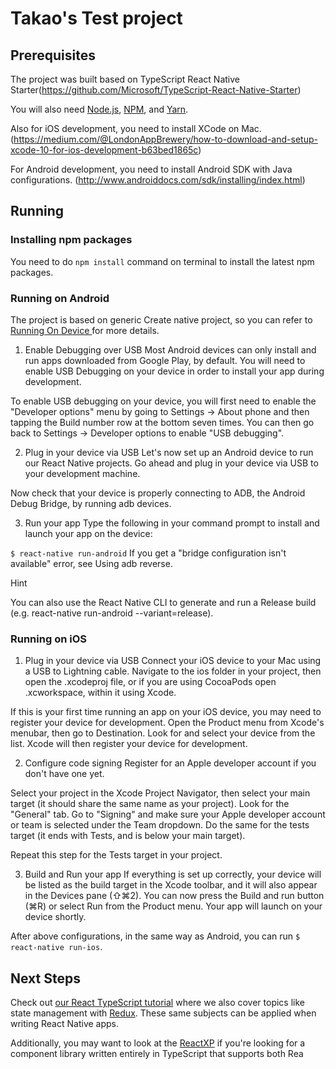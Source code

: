 # Takao's Test project 

## Prerequisites

The project was built based on TypeScript React Native Starter(https://github.com/Microsoft/TypeScript-React-Native-Starter)

You will also need [Node.js](https://nodejs.org/en/), [NPM](https://www.npmjs.com), and [Yarn](https://yarnpkg.com/lang/en).

Also for iOS development, you need to install XCode on Mac. (https://medium.com/@LondonAppBrewery/how-to-download-and-setup-xcode-10-for-ios-development-b63bed1865c)

For Android development, you need to install Android SDK with Java configurations.
(http://www.androiddocs.com/sdk/installing/index.html)

## Running

### Installing npm packages

You need to do `npm install` command on terminal to install the latest npm packages.

### Running on Android

The project is based on generic Create native project, so you can refer to [Running On Device ](https://facebook.github.io/react-native/docs/running-on-device) for more details.

1. Enable Debugging over USB
Most Android devices can only install and run apps downloaded from Google Play, by default. You will need to enable USB Debugging on your device in order to install your app during development.

To enable USB debugging on your device, you will first need to enable the "Developer options" menu by going to Settings → About phone and then tapping the Build number row at the bottom seven times. You can then go back to Settings → Developer options to enable "USB debugging".

2. Plug in your device via USB
Let's now set up an Android device to run our React Native projects. Go ahead and plug in your device via USB to your development machine.

Now check that your device is properly connecting to ADB, the Android Debug Bridge, by running adb devices.

3. Run your app
Type the following in your command prompt to install and launch your app on the device:

```$ react-native run-android```
If you get a "bridge configuration isn't available" error, see Using adb reverse.

Hint

You can also use the React Native CLI to generate and run a Release build (e.g. react-native run-android --variant=release).

### Running on iOS

1. Plug in your device via USB
Connect your iOS device to your Mac using a USB to Lightning cable. Navigate to the ios folder in your project, then open the .xcodeproj file, or if you are using CocoaPods open .xcworkspace, within it using Xcode.

If this is your first time running an app on your iOS device, you may need to register your device for development. Open the Product menu from Xcode's menubar, then go to Destination. Look for and select your device from the list. Xcode will then register your device for development.

2. Configure code signing
Register for an Apple developer account if you don't have one yet.

Select your project in the Xcode Project Navigator, then select your main target (it should share the same name as your project). Look for the "General" tab. Go to "Signing" and make sure your Apple developer account or team is selected under the Team dropdown. Do the same for the tests target (it ends with Tests, and is below your main target).

Repeat this step for the Tests target in your project.

3. Build and Run your app
If everything is set up correctly, your device will be listed as the build target in the Xcode toolbar, and it will also appear in the Devices pane (⇧⌘2). You can now press the Build and run button (⌘R) or select Run from the Product menu. Your app will launch on your device shortly.

After above configurations, in the same way as Android, you can run ```$ react-native run-ios```.

## Next Steps

Check out [our React TypeScript tutorial](https://github.com/Microsoft/TypeScript-React-Starter) where we also cover topics like state management with [Redux](http://redux.js.org).
These same subjects can be applied when writing React Native apps.

Additionally, you may want to look at the [ReactXP](https://microsoft.github.io/reactxp/) if you're looking for a component library written entirely in TypeScript that supports both Rea